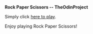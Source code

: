 **Rock Paper Scissors -- TheOdinProject**

Simply click [here to play](https://dimbyr.github.io/rock-paper-scissor/).

Enjoy playing Rock Paper Scissors!